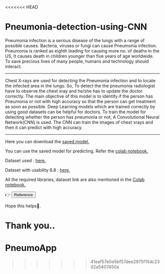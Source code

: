 <<<<<<< HEAD
# Pneumonia-detection-using-CNN

Pneumonia infection is a serious disease of the lungs with a range of possible causes. Bacteria, viruses or fungi can cause Pneumonia infection. Pneumonia is ranked as eighth leading for causing more no. of deaths in the US, It causes death in children younger than five years of age worldwide. To save precious lives of many people, humans and technology should interact.

---

Chest X-rays are used for detecting the Pneumonia infection and to locate the infected area in the lungs. So, To detect the the pneumonia radiologist have to observe the chest xray and he/she has to update the doctor correctly. The main objective of this model is to identify if the person has Pneumonia or not with high accuracy so that the person can get treatment as soon as possible. Deep Learning models which are trained correctly by using good datasets can be helpful for doctors. To train the model for detecting whether the person has pneumonia or not, A Convolutional Neural Network(CNN) is used. The CNN can train the images of chest xrays and then it can predict with high accuracy.

---

Here you can download the [saved model.](https://github.com/Yashwanth-23/Pneumonia-detection-using-CNN/raw/main/trained.h5) 

You can use the saved model for predicting. Refer the [colab notebook.](https://colab.research.google.com/drive/1fmcryIWDjmUZKOm04yMIbxgph5SQFdF0#scrollTo=6sL6nUMvqBWQ)

Dataset used : [here.](https://www.kaggle.com/paultimothymooney/chest-xray-pneumonia)

Dataset with usability 8.8 : [here.](https://www.kaggle.com/paulti/chest-xray-images)

All the required libraries, dataset link are also mentioned in the [Colab notebook.](https://colab.research.google.com/drive/1fmcryIWDjmUZKOm04yMIbxgph5SQFdF0#scrollTo=qsUBmg6OqfCF)

👉 [<button>Reference</button>](https://link.springer.com/article/10.1007/s12652-021-03075-2)

Hope this helps🙂.

Thank you..
=======
# PneumoApp
>>>>>>> 41eaf57e0e5bf57dee2975f15dc23d2a5407450a
